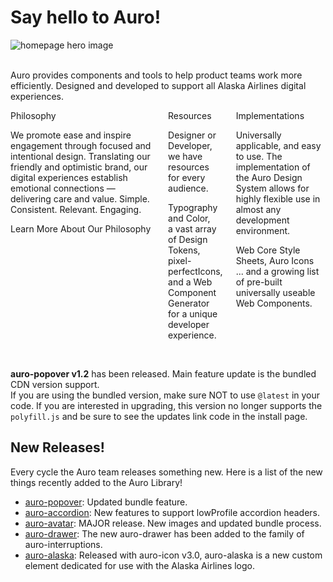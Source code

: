 # Say hello to Auro!

<div class="imageBox">
  <img alt="homepage hero image" src="/images/content/home.jpg" />
</div><br>

Auro provides components and tools to help product teams work more efficiently. Designed and developed to support all Alaska Airlines digital experiences.

<div class="auro_util_displayFlex columns">
  <div>
    <auro-header display="700">Philosophy</auro-header>
    <p>We promote ease and inspire engagement through focused and intentional design. Translating our friendly and optimistic brand, our digital experiences establish emotional connections — delivering care and value. Simple. Consistent. Relevant. Engaging.</p>
    <auro-hyperlink href="/philosophy" relative>Learn More About Our Philosophy</auro-hyperlink>
  </div>
  <div>
    <auro-header display="700">Resources</auro-header>
    <p>Designer or Developer, we have resources for every audience.</p>
    <p>
      <auro-hyperlink href="/typography/overview" relative>Typography</auro-hyperlink> and <auro-hyperlink href="/color/overview" relative>Color</auro-hyperlink>,<br/>
      a vast array of <auro-hyperlink href="/getting-started/developers/design-tokens" relative>Design Tokens,</auro-hyperlink><br/>
      pixel-perfect<auro-hyperlink href="/icons/overview" relative>Icons,</auro-hyperlink><br/>
      and a <auro-hyperlink href="/getting-started/developers/generator/install" relative>Web Component Generator</auro-hyperlink> for a unique developer experience.<br/>
    </p>
  </div>
  <div>
    <auro-header display="700">Implementations</auro-header>
    <p>Universally applicable, and easy to use. The implementation of the Auro Design System allows for highly flexible use in almost any development environment.</p>
    <auro-hyperlink href="/webcorestylesheets" relative>Web Core Style Sheets, </auro-hyperlink>
    <auro-hyperlink href="/icons/install" relative>Auro Icons</auro-hyperlink><br/>
    ... and a growing list of pre-built <auro-hyperlink href="/component-status" relative>universally useable Web Components.</auro-hyperlink>
  </div>
</div><br>

<p><auro-alerts information>
  <strong>auro-popover v1.2</strong> has been released. Main feature update is the bundled CDN version support.<br>If you are using the bundled version, make sure NOT to use <code>@latest</code> in your code. If you are interested in upgrading, this version no longer supports the <code>polyfill.js</code> and be sure to see the updates link code in the <auro-hyperlink href="/components/auro/popover/install" relative>install</auro-hyperlink> page.
</auro-alerts></p>

## New Releases!

Every cycle the Auro team releases something new. Here is a list of the new things recently added to the Auro Library!

* [auro-popover](/components/auro/popover): Updated bundle feature.
* [auro-accordion](/components/auro/accordion): New features to support lowProfile accordion headers.
* [auro-avatar](/components/auro/avatar): MAJOR release. New images and updated bundle process.
* [auro-drawer](/components/auro/interruption/drawer): The new auro-drawer has been added to the family of auro-interruptions.
* [auro-alaska](/components/auro/icon/alaska): Released with auro-icon v3.0, auro-alaska is a new custom element dedicated for use with the Alaska Airlines logo.
